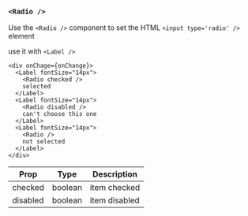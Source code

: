 ### `<Radio />`

Use the `<Radio />` component to set the HTML `<input type='radio' />` element

use it with `<Label />` 
```
<div onChage={onChange}>
  <Label fontSize="14px">
    <Radio checked />
    selected
  </Label>
  <Label fontSize="14px">
    <Radio disabled />
    can't choose this one
  </Label>
  <Label fontSize="14px">
    <Radio />
    not selected
  </Label>
</div>
```

Prop | Type | Description
---|---|---
checked | boolean | item checked
disabled | boolean | item disabled